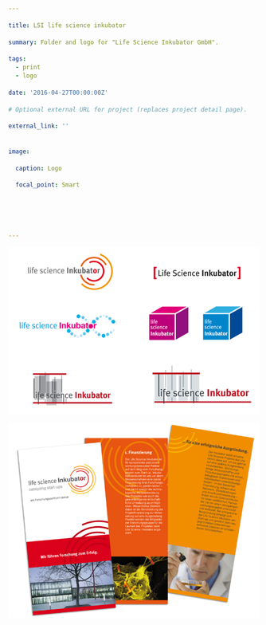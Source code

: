 ```yaml
---

title: LSI life science inkubator

summary: Folder and logo for "Life Science Inkubator GmbH".

tags:
  - print
  - logo

date: '2016-04-27T00:00:00Z'

# Optional external URL for project (replaces project detail page).

external_link: ''


image:

  caption: Logo

  focal_point: Smart





---
```


![](lsi01.jpg "Logo design options and ideas")


![](lsifolder.jpg "Folder")






















